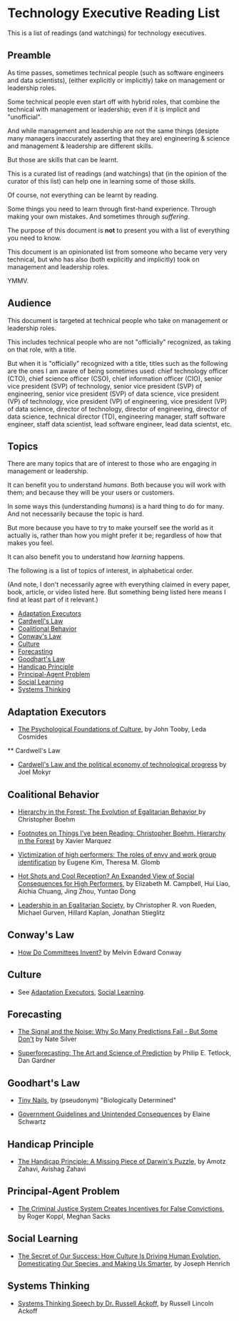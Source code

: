 # Technology Executive Reading List

This is a list of readings (and watchings) for technology executives.


## Preamble

As time passes, sometimes technical people (such as software engineers and data scientists),
(either explicitly or implicitly) take on management or leadership roles.

Some technical people even start off with hybrid roles, that combine the technical with
management or leadership; even if it is implicit and "unofficial".

And while management and leadership are not the same things (desipte many managers inaccurately
asserting that they are) engineering & science and management & leadership are different skills.

But those are skills that can be learnt.


This is a curated list of readings (and watchings) that (in the opinion of the curator of this list)
can help one in learning some of those skills.

Of course, not everything can be learnt by reading.

Some things you need to learn through first-hand experience.
Through making your own mistakes.
And sometimes through *suffering*.


The purpose of this document is **not** to present you with a list of everything you need to know.

This document is an opinionated list from someone who became very very technical, but who has also
(both explicitly and implicitly) took on management and leadership roles.

YMMV.


## Audience

This document is targeted at technical people who take on management or leadership roles.

This includes technical people who are not "officially" recognized, as taking on that role, with a title.

But when it is "officially" recognized with a title,
titles such as the following are the ones I am aware of being sometimes used:
chief technology officer (CTO),
chief science officer (CSO),
chief information officer (CIO),
senior vice president (SVP) of technology,
senior vice president (SVP) of engineering,
senior vice president (SVP) of data science,
vice president (VP) of technology,
vice president (VP) of engineering,
vice president (VP) of data science,
director of technology,
director of engineering,
director of data science,
technical director (TD),
engineering manager,
staff software engineer,
staff data scientist,
lead software engineer,
lead data scientst,
etc.


## Topics

There are many topics that are of interest to those who are engaging in management or leadership.

It can benefit you to understand *humans*.
Both because you will work with them;
and because they will be your users or customers.

In some ways this (understanding *humans*) is a hard thing to do for many.
And not necessarily because the topic is hard.

But more because you have to try to make yourself see the world as it actually is,
rather than how you might prefer it be; regardless of how that makes you feel.


It can also benefit you to understand how *learning* happens.


The following is a list of topics of interest, in alphabetical order.

(And note, I don't necessarily agree with everything claimed in every paper, book, article, or video listed here.
But something being listed here means I find at least part of it relevant.)

* [Adaptation Executors](#adaptation-executors)
* [Cardwell's Law](#cardwells-law)
* [Coalitional Behavior](#coalitional-behavior)
* [Conway's Law](#conways-law)
* [Culture](#culture)
* [Forecasting](#forecasting)
* [Goodhart's Law](#goodharts-law)
* [Handicap Principle](#handicap-principle)
* [Principal-Agent Problem](#principal-agent-problem)
* [Social Learning](#social-learning)
* [Systems Thinking](#systems-thinking)


## Adaptation Executors

* [The Psychological Foundations of Culture](http://www.cep.ucsb.edu/papers/pfc92.pdf),
  by John Tooby, Leda Cosmides


** Cardwell's Law

* [Cardwell's Law and the political economy of technological progress](http://www.sciencedirect.com/science/article/pii/0048733394010064)
  by Joel Mokyr


## Coalitional Behavior

* [Hierarchy in the Forest: The Evolution of Egalitarian Behavior ](http://www.goodreads.com/book/show/2131522.Hierarchy_in_the_Forest)
  by Christopher Boehm

* [Footnotes on Things I’ve been Reading: Christopher Boehm, Hierarchy in the Forest](http://abandonedfootnotes.blogspot.com/2010/07/footnotes-on-things-ive-been-reading_21.html)
  by Xavier Marquez

* [Victimization of high performers: The roles of envy and work group identification](http://psycnet.apa.org/journals/apl/99/4/619/)
  by Eugene Kim, Theresa M. Glomb

* [Hot Shots and Cool Reception? An Expanded View of Social Consequences for High Performers](http://psycnet.apa.org/psycinfo/2017-06323-001/),
  by Elizabeth M. Campbell, Hui Liao, Aichia Chuang, Jing Zhou, Yuntao Dong

* [Leadership in an Egalitarian Society](https://www.ncbi.nlm.nih.gov/pmc/articles/PMC4258461/),
  by Christopher R. von Rueden, Michael Gurven, Hillard Kaplan, Jonathan Stieglitz


## Conway's Law

* [How Do Committees Invent?](http://www.melconway.com/Home/Committees_Paper.html)
  by Melvin Edward Conway


## Culture

* See
  [Adaptation Executors](#adaptation-executors),
  [Social Learning](#social-learning).


## Forecasting

* [The Signal and the Noise: Why So Many Predictions Fail - But Some Don't](http://www.goodreads.com/book/show/13588394-the-signal-and-the-noise)
  by Nate Silver

* [Superforecasting: The Art and Science of Prediction](http://www.goodreads.com/book/show/23995360-superforecasting)
  by Philip E. Tetlock, Dan Gardner


## Goodhart's Law

* [Tiny Nails](http://biologicallydetermined.blogspot.com/2013/06/tiny-nails.html),
  by (pseudonym) "Biologically Determined"

* [Government Guidelines and Unintended Consequences](http://econlife.com/2012/04/government-guidelines-and-unintended-consequences/)
  by Elaine Schwartz


## Handicap Principle

* [The Handicap Principle: A Missing Piece of Darwin's Puzzle](http://www.goodreads.com/book/show/885547.The_Handicap_Principle),
  by  Amotz Zahavi, Avishag Zahavi


## Principal-Agent Problem

* [The Criminal Justice System Creates Incentives for False Convictions](http://dx.doi.org/10.1080/0731129X.2013.817070),
  by Roger Koppl, Meghan Sacks


## Social Learning

* [The Secret of Our Success: How Culture Is Driving Human Evolution, Domesticating Our Species, and Making Us Smarter](http://www.goodreads.com/book/show/25761655-the-secret-of-our-success),
  by Joseph Henrich


## Systems Thinking

* [Systems Thinking Speech by Dr. Russell Ackoff](https://www.youtube.com/watch?v=EbLh7rZ3rhU),
  by Russell Lincoln Ackoff
